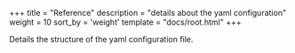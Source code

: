 +++
title = "Reference"
description = "details about the yaml configuration"
weight = 10
sort_by = 'weight'
template = "docs/root.html"
+++

Details the structure of the yaml configuration file.
